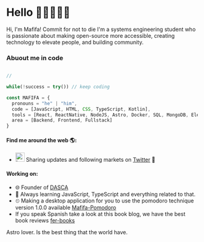 # Hello 👋🏻👨🏻‍💻

Hi, I'm Mafifa! Commit for not to die I'm a systems engineering student who is passionate about making open-source more accessible, creating technology to elevate people, and building community.

### Abuout me in code
```js

//

while(!success = try()) // keep coding

const MAFIFA = {
  pronouns = "he" | "him",
  code = [JavaScript, HTML, CSS, TypeScript, Kotlin],
  tools = [React, ReactNative, NodeJS, Astro, Docker, SQL, MongoDB, Electron],
  area = [Backend, Frontend, Fullstack]
}
```

#### Find me around the web 🌎:

- <img src="https://raw.githubusercontent.com/anuraghazra/anuraghazra/master/assets/twitter.svg" alt="Logo de twitter" style="width:24px;"/> Sharing updates and following markets on <a href=https://twitter.com/Mafifa_Charlys>Twitter</a> 💼

#### Working on:
- 🌐  Founder of <a href=https://dasca.vercel.app/>DASCA</a> 
- 🌱  Always learning JavaScript, TypeScript and everything related to that.
- ⏲  Making a desktop application for you to use the pomodoro technique version 1.0.0 available <a href=https://mega.nz/file/d8sUULBT#cA_8EwSMbKfmn8KDViMgNporxhWCyO_MDwIUzwnQoGA>Mafifa-Pomodoro</a>
- If you speak Spanish take a look at this book blog, we have the best book reviews <a href=https://fer-books.vercel.app/>fer-books</a>

Astro lover. Is the best thing that the world have.
<!--
**Mafifa/Mafifa** is a ✨ _special_ ✨ repository because its `README.md` (this file) appears on your GitHub profile.

Here are some ideas to get you started:

- 🔭 I’m currently working on ...
- 🌱 I’m currently learning ...
- 👯 I’m looking to collaborate on ...
- 🤔 I’m looking for help with ...
- 💬 Ask me about ...
- 📫 How to reach me: ...
- 😄 Pronouns: ...
- ⚡ Fun fact: ...
-->

